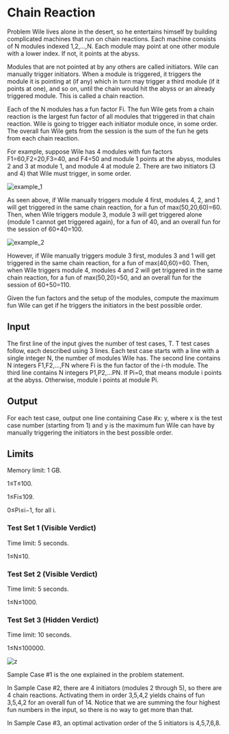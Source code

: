 # Chain Reaction

Problem
Wile lives alone in the desert, so he entertains himself by building complicated machines that run on chain reactions. Each machine consists of N modules indexed 1,2,…,N. Each module may point at one other module with a lower index. If not, it points at the abyss.

Modules that are not pointed at by any others are called initiators. Wile can manually trigger initiators. When a module is triggered, it triggers the module it is pointing at (if any) which in turn may trigger a third module (if it points at one), and so on, until the chain would hit the abyss or an already triggered module. This is called a chain reaction.

Each of the N modules has a fun factor Fi. The fun Wile gets from a chain reaction is the largest fun factor of all modules that triggered in that chain reaction. Wile is going to trigger each initiator module once, in some order. The overall fun Wile gets from the session is the sum of the fun he gets from each chain reaction.

For example, suppose Wile has 4 modules with fun factors F1=60,F2=20,F3=40, and F4=50 and module 1 points at the abyss, modules 2 and 3 at module 1, and module 4 at module 2. There are two initiators (3 and 4) that Wile must trigger, in some order.

![example_1](https://user-images.githubusercontent.com/85165808/175974641-802ada80-4adf-4fd4-9236-4267f3ab4b6b.gif)

As seen above, if Wile manually triggers module 4 first, modules 4, 2, and 1 will get triggered in the same chain reaction, for a fun of max(50,20,60)=60. Then, when Wile triggers module 3, module 3 will get triggered alone (module 1 cannot get triggered again), for a fun of 40, and an overall fun for the session of 60+40=100.

![example_2](https://user-images.githubusercontent.com/85165808/175974710-910bbae4-4e97-4f3f-b915-8fc7433b2eb9.gif)

However, if Wile manually triggers module 3 first, modules 3 and 1 will get triggered in the same chain reaction, for a fun of max(40,60)=60. Then, when Wile triggers module 4, modules 4 and 2 will get triggered in the same chain reaction, for a fun of max(50,20)=50, and an overall fun for the session of 60+50=110.

Given the fun factors and the setup of the modules, compute the maximum fun Wile can get if he triggers the initiators in the best possible order.

## Input

The first line of the input gives the number of test cases, T. T test cases follow, each described using 3 lines. Each test case starts with a line with a single integer N, the number of modules Wile has. The second line contains N integers F1,F2,…,FN where Fi is the fun factor of the i-th module. The third line contains N integers P1,P2,…PN. If Pi=0, that means module i points at the abyss. Otherwise, module i points at module Pi.

## Output

For each test case, output one line containing Case #x: y, where x is the test case number (starting from 1) and y is the maximum fun Wile can have by manually triggering the initiators in the best possible order.

## Limits

Memory limit: 1 GB.

1≤T≤100.

1≤Fi≤109.

0≤Pi≤i−1, for all i.

### Test Set 1 (Visible Verdict)

Time limit: 5 seconds.

1≤N≤10.

### Test Set 2 (Visible Verdict)

Time limit: 5 seconds.

1≤N≤1000.

### Test Set 3 (Hidden Verdict)

Time limit: 10 seconds.

1≤N≤100000.

![z](https://user-images.githubusercontent.com/85165808/175975715-6606271b-546f-4641-8bda-59d65f7943cb.png)

Sample Case #1 is the one explained in the problem statement.

In Sample Case #2, there are 4 initiators (modules 2 through 5), so there are 4 chain reactions. Activating them in order 3,5,4,2 yields chains of fun 3,5,4,2 for an overall fun of 14. Notice that we are summing the four highest fun numbers in the input, so there is no way to get more than that.

In Sample Case #3, an optimal activation order of the 5 initiators is 4,5,7,6,8.
